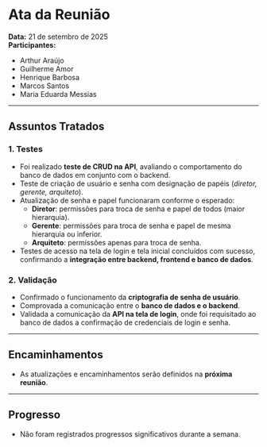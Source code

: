 # Ata da Reunião

**Data:** 21 de setembro de 2025  
**Participantes:**  
- Arthur Araújo  
- Guilherme Amor  
- Henrique Barbosa  
- Marcos Santos  
- Maria Eduarda Messias  

---

## Assuntos Tratados

### 1. Testes
- Foi realizado **teste de CRUD na API**, avaliando o comportamento do banco de dados em conjunto com o backend.  
- Teste de criação de usuário e senha com designação de papéis (*diretor, gerente, arquiteto*).  
- Atualização de senha e papel funcionaram conforme o esperado:  
  - **Diretor**: permissões para troca de senha e papel de todos (maior hierarquia).  
  - **Gerente**: permissões para troca de senha e papel de mesma hierarquia ou inferior.  
  - **Arquiteto**: permissões apenas para troca de senha.  
- Testes de acesso na tela de login e tela inicial concluídos com sucesso, confirmando a **integração entre backend, frontend e banco de dados**.  

### 2. Validação
- Confirmado o funcionamento da **criptografia de senha de usuário**.  
- Comprovada a comunicação entre o **banco de dados e o backend**.  
- Validada a comunicação da **API na tela de login**, onde foi requisitado ao banco de dados a confirmação de credenciais de login e senha.  

---

## Encaminhamentos
- As atualizações e encaminhamentos serão definidos na **próxima reunião**.  

---

## Progresso
- Não foram registrados progressos significativos durante a semana.  
